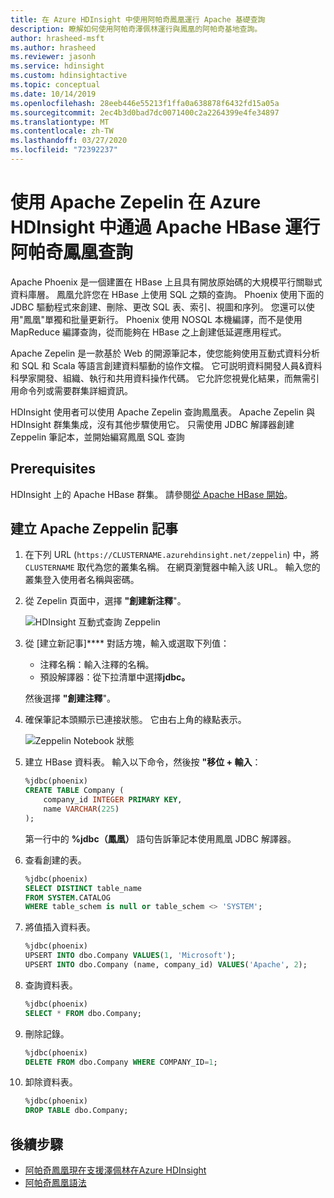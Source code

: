 ```yaml
---
title: 在 Azure HDInsight 中使用阿帕奇鳳凰運行 Apache 基礎查詢
description: 瞭解如何使用阿帕奇澤佩林運行與鳳凰的阿帕奇基地查詢。
author: hrasheed-msft
ms.author: hrasheed
ms.reviewer: jasonh
ms.service: hdinsight
ms.custom: hdinsightactive
ms.topic: conceptual
ms.date: 10/14/2019
ms.openlocfilehash: 28eeb446e55213f1ffa0a638878f6432fd15a05a
ms.sourcegitcommit: 2ec4b3d0bad7dc0071400c2a2264399e4fe34897
ms.translationtype: MT
ms.contentlocale: zh-TW
ms.lasthandoff: 03/27/2020
ms.locfileid: "72392237"
---
```

# <a name="use-apache-zeppelin-to-run-apache-phoenix-queries-over-apache-hbase-in-azure-hdinsight"></a>使用 Apache Zepelin 在 Azure HDInsight 中通過 Apache HBase 運行阿帕奇鳳凰查詢

Apache Phoenix 是一個建置在 HBase 上且具有開放原始碼的大規模平行關聯式資料庫層。 鳳凰允許您在 HBase 上使用 SQL 之類的查詢。 Phoenix 使用下面的 JDBC 驅動程式來創建、刪除、更改 SQL 表、索引、視圖和序列。  您還可以使用"鳳凰"單獨和批量更新行。 Phoenix 使用 NOSQL 本機編譯，而不是使用 MapReduce 編譯查詢，從而能夠在 HBase 之上創建低延遲應用程式。

Apache Zepelin 是一款基於 Web 的開源筆記本，使您能夠使用互動式資料分析和 SQL 和 Scala 等語言創建資料驅動的協作文檔。 它可説明資料開發人員&資料科學家開發、組織、執行和共用資料操作代碼。 它允許您視覺化結果，而無需引用命令列或需要群集詳細資訊。

HDInsight 使用者可以使用 Apache Zepelin 查詢鳳凰表。 Apache Zepelin 與 HDInsight 群集集成，沒有其他步驟使用它。 只需使用 JDBC 解譯器創建 Zeppelin 筆記本，並開始編寫鳳凰 SQL 查詢

## <a name="prerequisites"></a>Prerequisites

HDInsight 上的 Apache HBase 群集。 請參閱[從 Apache HBase 開始](./apache-hbase-tutorial-get-started-linux.md)。

## <a name="create-an-apache-zeppelin-note"></a>建立 Apache Zeppelin 記事

1. 在下列 URL (`https://CLUSTERNAME.azurehdinsight.net/zeppelin`) 中，將 `CLUSTERNAME` 取代為您的叢集名稱。 在網頁瀏覽器中輸入該 URL。 輸入您的叢集登入使用者名稱與密碼。

1. 從 Zepelin 頁面中，選擇 **"創建新注釋**"。

    ![HDInsight 互動式查詢 Zeppelin](./media/apache-hbase-phoenix-zeppelin/hbase-zeppelin-create-note.png)

1. 從 [建立新記事]**** 對話方塊，輸入或選取下列值：

    - 注釋名稱：輸入注釋的名稱。
    - 預設解譯器：從下拉清單中選擇**jdbc。**

    然後選擇 **"創建注釋**"。

1. 確保筆記本頭顯示已連接狀態。 它由右上角的綠點表示。

    ![Zeppelin Notebook 狀態](./media/apache-hbase-phoenix-zeppelin/hbase-zeppelin-connected.png "Zeppelin Notebook 狀態")

1. 建立 HBase 資料表。 輸入以下命令，然後按 **"移位 + 輸入**：

    ```sql
    %jdbc(phoenix)
    CREATE TABLE Company (
        company_id INTEGER PRIMARY KEY,
        name VARCHAR(225)
    );
    ```

    第一行中的 **%jdbc（鳳凰）** 語句告訴筆記本使用鳳凰 JDBC 解譯器。

1. 查看創建的表。

    ```sql
    %jdbc(phoenix)
    SELECT DISTINCT table_name
    FROM SYSTEM.CATALOG
    WHERE table_schem is null or table_schem <> 'SYSTEM';
    ```

1. 將值插入資料表。

    ```sql
    %jdbc(phoenix)
    UPSERT INTO dbo.Company VALUES(1, 'Microsoft');
    UPSERT INTO dbo.Company (name, company_id) VALUES('Apache', 2);
    ```

1. 查詢資料表。

    ```sql
    %jdbc(phoenix)
    SELECT * FROM dbo.Company;
    ```

1. 刪除記錄。

    ```sql
    %jdbc(phoenix)
    DELETE FROM dbo.Company WHERE COMPANY_ID=1;
    ```

1. 卸除資料表。

    ```sql
    %jdbc(phoenix)
    DROP TABLE dbo.Company;
    ```

## <a name="next-steps"></a>後續步驟

- [阿帕奇鳳凰現在支援澤佩林在Azure HDInsight](https://blogs.msdn.microsoft.com/ashish/2018/08/17/apache-phoenix-now-supports-zeppelin-in-azure-hdinsight/)
- [阿帕奇鳳凰語法](https://phoenix.apache.org/language/index.html)
